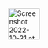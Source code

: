 <img width="64" alt="Screenshot 2022-10-31 at 11 52 42 AM" src="https://user-images.githubusercontent.com/92196450/198944430-c9c727ee-390b-4ef0-8f81-209121d82ff7.png">
